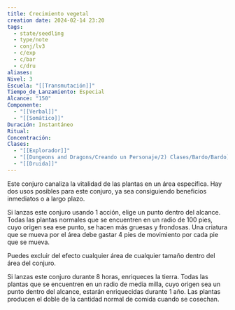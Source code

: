 ```yaml
---
title: Crecimiento vegetal
creation date: 2024-02-14 23:20
tags:
  - state/seedling
  - type/note
  - conj/lv3
  - c/exp
  - c/bar
  - c/dru
aliases: 
Nivel: 3
Escuela: "[[Transmutación]]"
Tiempo_de_Lanzamiento: Especial
Alcance: "150"
Componente:
  - "[[Verbal]]"
  - "[[Somático]]"
Duración: Instantáneo
Ritual: 
Concentración: 
Clases:
  - "[[Explorador]]"
  - "[[Dungeons and Dragons/Creando un Personaje/2) Clases/Bardo/Bardo]]"
  - "[[Druida]]"
---
```

Este conjuro canaliza la vitalidad de las plantas en un área específica. Hay dos usos posibles para este conjuro, ya sea consiguiendo beneficios inmediatos o a largo plazo.

Si lanzas este conjuro usando 1 acción, elige un punto dentro del alcance. Todas las plantas normales que se encuentren en un radio de 100 pies, cuyo origen sea ese punto, se hacen más gruesas y frondosas. Una criatura que se mueva por el área debe gastar 4 pies de movimiento por cada pie que se mueva.

Puedes excluir del efecto cualquier área de cualquier tamaño dentro del área del conjuro.

Si lanzas este conjuro durante 8 horas, enriqueces la tierra. Todas las plantas que se encuentren en un radio de media milla, cuyo origen sea un punto dentro del alcance, estarán enriquecidas durante 1 año. Las plantas producen el doble de la cantidad normal de comida cuando se cosechan.
